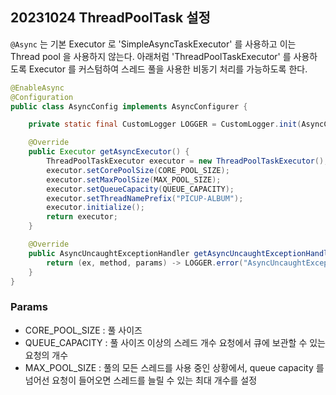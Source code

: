 ## 20231024 ThreadPoolTask 설정

`@Async` 는 기본 Executor 로 'SimpleAsyncTaskExecutor' 를 사용하고 이는 Thread pool 을 사용하지 않는다.
아래처럼 'ThreadPoolTaskExecutor' 를 사용하도록 Executor 를 커스텀하여 스레드 풀을 사용한 비동기 처리를 가능하도록 한다.

``` java
@EnableAsync
@Configuration
public class AsyncConfig implements AsyncConfigurer {

    private static final CustomLogger LOGGER = CustomLogger.init(AsyncConfig.class);

    @Override
    public Executor getAsyncExecutor() {
        ThreadPoolTaskExecutor executor = new ThreadPoolTaskExecutor();
        executor.setCorePoolSize(CORE_POOL_SIZE);
        executor.setMaxPoolSize(MAX_POOL_SIZE);
        executor.setQueueCapacity(QUEUE_CAPACITY);
        executor.setThreadNamePrefix("PICUP-ALBUM");
        executor.initialize();
        return executor;
    }

    @Override
    public AsyncUncaughtExceptionHandler getAsyncUncaughtExceptionHandler() {
        return (ex, method, params) -> LOGGER.error("AsyncUncaughtException : " + ex.getMessage());
    }
}
```

### Params

- CORE_POOL_SIZE : 풀 사이즈
- QUEUE_CAPACITY : 풀 사이즈 이상의 스레드 개수 요청에서 큐에 보관할 수 있는 요청의 개수
- MAX_POOL_SIZE : 풀의 모든 스레드를 사용 중인 상황에서, queue capacity 를 넘어선 요청이 들어오면 스레드를 늘릴 수 있는 최대 개수를 설정


